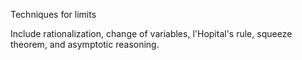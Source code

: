 Techniques for limits

Include rationalization, change of variables, l'Hopital's rule, squeeze theorem, and asymptotic reasoning.
